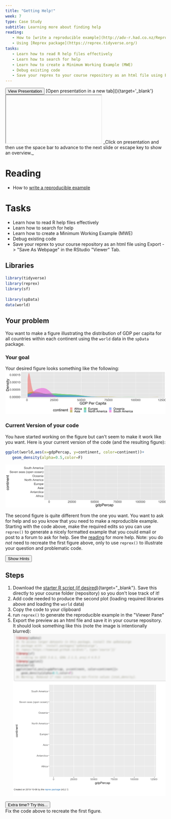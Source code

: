 ```yaml
---
title: "Getting Help!"
week: 7
type: Case Study
subtitle: Learning more about finding help
reading:
   - How to [write a reproducible example](http://adv-r.had.co.nz/Reproducibility.html)
   - Using [Reprex package](https://reprex.tidyverse.org/)
tasks:
   - Learn how to read R help files effectively
   - Learn how to search for help
   - Learn how to create a Minimum Working Example (MWE)
   - Debug existing code
   - Save your reprex to your course repository as an html file using Export -> "Save As Webpage" in the RStudio "Viewer" Tab.
---
```





<div class='extraswell'>
  <button data-toggle='collapse' class='btn btn-link' data-target='#pres'>View Presentation </button>      [Open presentation in a new tab](){target='_blank'}
<div id='pres' class='collapse'>
<div class='embed-responsive embed-responsive-16by9'>
  <iframe class='embed-responsive-item' src='' allowfullscreen></iframe>
  _Click on presentation and then use the space bar to advance to the next slide
   or escape key to show an overview._
</div>
</div>
</div>


# Reading

- How to [write a reproducible example](http://adv-r.had.co.nz/Reproducibility.html)

# Tasks

- Learn how to read R help files effectively
- Learn how to search for help
- Learn how to create a Minimum Working Example (MWE)
- Debug existing code
- Save your reprex to your course repository as an html file using Export -> "Save As Webpage" in the RStudio "Viewer" Tab.

## Libraries


```r
library(tidyverse)
library(reprex)
library(sf)

library(spData)
data(world)
```

## Your problem

You want to make a figure illustrating the distribution of GDP per capita for all countries within each continent using the `world` data in the `spData` package.  

### Your goal
Your desired figure looks something like the following:
![](CS_07_files/figure-html/unnamed-chunk-3-1.png)<!-- -->

### Current Version of your code
You have started working on the figure but can't seem to make it work like you want.  Here is your current version of the code (and the resulting figure):


```r
ggplot(world,aes(x=gdpPercap, y=continent, color=continent))+
   geom_density(alpha=0.5,color=F)
```

![](CS_07_files/figure-html/unnamed-chunk-4-1.png)<!-- -->

The second figure is quite different from the one you want.  You want to ask for help and so you know that you need to make a reproducible example.  Starting with the code above, make the required edits so you can use `reprex()` to generate a nicely formatted example that you could email or post to a forum to ask for help.  See the [reading](https://reprex.tidyverse.org/) for more help. Note: you do _not_ need to recreate the first figure above, only to use `reprex()` to illustrate your question and problematic code.

<div class="well">
<button data-toggle="collapse" class="btn btn-primary btn-sm round" data-target="#demo1">Show Hints</button>
<div id="demo1" class="collapse">

## Steps
1. Download the [<i class="fa fa-file-code-o fa-1x" aria-hidden="true"></i> starter R script (if desired)](scripts/CS_07_nocomments.R){target="_blank"}.  Save this directly to your course folder (repository) so you don't lose track of it!
2. Add code needed to produce the second plot (loading required libraries above and loading the `world` data)
2. Copy the code to your clipboard
3. run `reprex()` to generate the reproducible example in the "Viewer Pane"
4. Export the preview as an html file and save it in your course repository.  It should look something like this (note the image is intentionally blurred):
![](assets/reprex.png)

</div>
</div>


<div class="extraswell">
<button data-toggle="collapse" class="btn btn-link" data-target="#extras">
Extra time? Try this...
</button>
<div id="extras" class="collapse">
Fix the code above to recreate the first figure.
</div>
</div>
